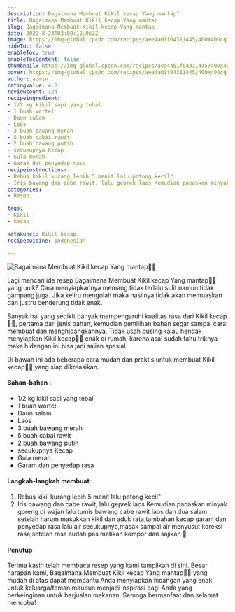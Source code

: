 ```yaml
---
description: Bagaimana Membuat Kikil kecap Yang mantap"
title: Bagaimana Membuat Kikil kecap Yang mantap
slug: Bagaimana-Membuat-Kikil-kecap-Yang-mantap
date: 2022-8-23T03:09:12.063Z
image: https://img-global.cpcdn.com/recipes/aee4a01f04311445/400x400cq70/photo.jpg
hideToc: false
enableToc: true
enableTocContent: false
thumbnail: https://img-global.cpcdn.com/recipes/aee4a01f04311445/400x400cq70/photo.jpg
cover: https://img-global.cpcdn.com/recipes/aee4a01f04311445/400x400cq70/photo.jpg
author: admin
ratingvalue: 4.8
reviewcount: 124
recipeingredient:
- 1/2 kg kikil sapi yang tebal
- 1 buah wortel
- Daun salam
- Laos
- 3 buah bawang merah
- 5 buah cabai rawit
- 2 buah bawang putih
- secukupnya Kecap
- Gula merah
- Garam dan penyedap rasa
recipeinstructions:
- Rebus kikil kurang lebih 5 menit lalu potong kecil"
- Iris bawang dan cabe rawit, lalu geprek laos Kemudian panaskan minyak goreng di wajan lalu tumis bawang cabe rawit laos dan dua salam setelah harum masukkan kikil dan aduk rata,tambahan kecap garam dan penyedap rasa lalu air secukupnya,masak sampai air menyusut koreksi rasa,setelah rasa sudah pas matikan kompor dan sajikan 🤗
categories:
- Resep

tags:
- Kikil
- kecap

katakunci: Kikil kecap
recipecuisine: Indonesian

---
```


![Bagaimana Membuat Kikil kecap Yang mantap👩‍🍳](https://img-global.cpcdn.com/recipes/aee4a01f04311445/400x400cq70/photo.jpg)

Lagi mencari ide resep Bagaimana Membuat Kikil kecap Yang mantap👩‍🍳 yang unik? Cara menyiapkannya memang tidak terlalu sulit namun tidak gampang juga. Jika keliru mengolah maka hasilnya tidak akan memuaskan dan justru cenderung tidak enak.

Banyak hal yang sedikit banyak mempengaruhi kualitas rasa dari Kikil kecap👩‍🍳, pertama dari jenis bahan, kemudian pemilihan bahan segar sampai cara membuat dan menghidangkannya. Tidak usah pusing kalau hendak menyiapkan Kikil kecap👩‍🍳 enak di rumah, karena asal sudah tahu triknya maka hidangan ini bisa jadi sajian spesial.

Di bawah ini ada beberapa cara mudah dan praktis untuk membuat Kikil kecap👩‍🍳 yang siap dikreasikan.

<!--inarticleads1-->

#### Bahan-bahan :

- 1/2 kg kikil sapi yang tebal
- 1 buah wortel
- Daun salam
- Laos
- 3 buah bawang merah
- 5 buah cabai rawit
- 2 buah bawang putih
- secukupnya Kecap
- Gula merah
- Garam dan penyedap rasa

<!--inarticleads2-->

#### Langkah-langkah membuat :

1. Rebus kikil kurang lebih 5 menit lalu potong kecil"
1. Iris bawang dan cabe rawit, lalu geprek laos Kemudian panaskan minyak goreng di wajan lalu tumis bawang cabe rawit laos dan dua salam setelah harum masukkan kikil dan aduk rata,tambahan kecap garam dan penyedap rasa lalu air secukupnya,masak sampai air menyusut koreksi rasa,setelah rasa sudah pas matikan kompor dan sajikan 🤗

#### Penutup

Terima kasih telah membaca resep yang kami tampilkan di sini. Besar harapan kami, Bagaimana Membuat Kikil kecap Yang mantap👩‍🍳 yang mudah di atas dapat membantu Anda menyiapkan hidangan yang enak untuk keluarga/teman maupun menjadi inspirasi bagi Anda yang berkeinginan untuk berjualan makanan. Semoga bermanfaat dan selamat mencoba!